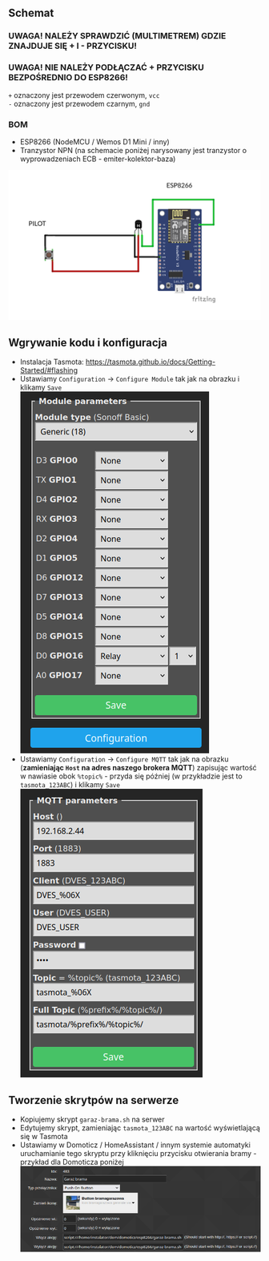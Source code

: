 ## Schemat
### UWAGA! NALEŻY SPRAWDZIĆ (MULTIMETREM) GDZIE ZNAJDUJE SIĘ + I - PRZYCISKU!
### UWAGA! NIE NALEŻY PODŁĄCZAĆ + PRZYCISKU BEZPOŚREDNIO DO ESP8266!
`+` oznaczony jest przewodem czerwonym, `vcc`  
`-` oznaczony jest przewodem czarnym, `gnd`  

### BOM
- ESP8266 (NodeMCU / Wemos D1 Mini / inny)
- Tranzystor NPN (na schemacie poniżej narysowany jest tranzystor o wyprowadzeniach ECB - emiter-kolektor-baza)

![schemat układu](schemat.png)



## Wgrywanie kodu i konfiguracja
- Instalacja Tasmota: https://tasmota.github.io/docs/Getting-Started/#flashing  
- Ustawiamy `Configuration` -> `Configure Module` tak jak na obrazku i klikamy `Save`  
![screenshot ustawień tasmoty](tasmota-module.png)
- Ustawiamy `Configuration` -> `Configure MQTT` tak jak na obrazku (**zamieniając `Host` na adres naszego brokera MQTT**) zapisując wartość w nawiasie obok `%topic%` - przyda się później (w przykładzie jest to `tasmota_123ABC`)  i klikamy `Save`  
![screenshot ustawień mqtt tasmoty](tasmota-mqtt.png)

## Tworzenie skrytpów na serwerze 
- Kopiujemy skrypt `garaz-brama.sh` na serwer
- Edytujemy skrypt, zamieniając `tasmota_123ABC` na wartość wyświetlającą się w Tasmota
- Ustawiamy w Domoticz / HomeAssistant / innym systemie automatyki uruchamianie tego skryptu przy kliknięciu przycisku otwierania bramy - przykład dla Domoticza poniżej
![konfiguracja skryptu w domoticz](domoticz.png)

